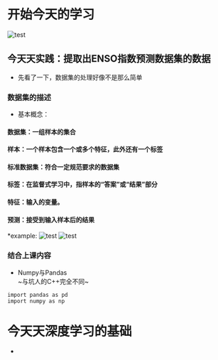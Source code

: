 # 开始今天的学习
![test](https://i0.hdslb.com/bfs/article/4ca4edd4b523955ec33662c5512ed0ae9b8dae55.png@942w_531h_progressive.webp)
## 今天天实践：提取出ENSO指数预测数据集的数据
* 先看了一下，数据集的处理好像不是那么简单
### 数据集的描述
* 基本概念：
#### 数据集：一组样本的集合
#### 样本：一个样本包含一个或多个特征，此外还有一个标签
#### 标准数据集：符合一定规范要求的数据集
#### 标签：在监督式学习中，指样本的“答案”或“结果”部分
#### 特征：输入的变量。
#### 预测：接受到输入样本后的结果
*example:
![test](https://pic1.zhimg.com/80/v2-0f9d37bcf270ae016a07f787b947d008_1440w.webp)
![test](https://pic4.zhimg.com/80/v2-2fb619765bc11af428eec6892d8c0dcb_1440w.webp)
### 结合上课内容  
* Numpy与Pandas   
~与坑人的C++完全不同~   
```
import pandas as pd
import numpy as np
```

# 今天天深度学习的基础
* 
